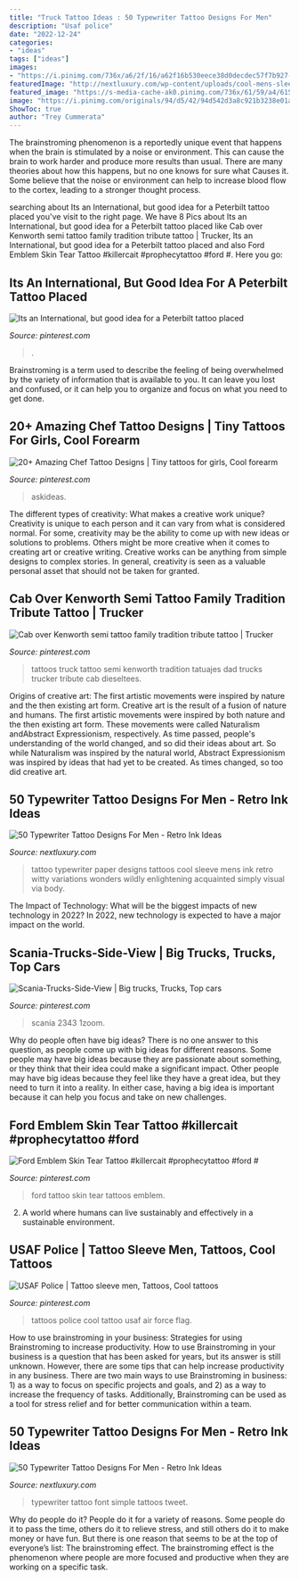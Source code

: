 ```yaml
---
title: "Truck Tattoo Ideas : 50 Typewriter Tattoo Designs For Men"
description: "Usaf police"
date: "2022-12-24"
categories:
- "ideas"
tags: ["ideas"]
images:
- "https://i.pinimg.com/736x/a6/2f/16/a62f16b530eece38d0decdec57f7b927--semi-trucks-denim.jpg"
featuredImage: "http://nextluxury.com/wp-content/uploads/cool-mens-sleeve-typewriter-tattoo-ideas-with-paper-airplane-design.jpg"
featured_image: "https://s-media-cache-ak0.pinimg.com/736x/61/59/a4/6159a481ce1c4a02b8f5d67f16b0dafc.jpg"
image: "https://i.pinimg.com/originals/94/d5/42/94d542d3a8c921b3238e01a5d352143d.jpg"
ShowToc: true
author: "Trey Cummerata"
---
```



The brainstroming phenomenon is a reportedly unique event that happens when the brain is stimulated by a noise or environment. This can cause the brain to work harder and produce more results than usual. There are many theories about how this happens, but no one knows for sure what Causes it. Some believe that the noise or environment can help to increase blood flow to the cortex, leading to a stronger thought process.

	

		
searching about Its an International, but good idea for a Peterbilt tattoo placed you've visit to the right page. We have 8 Pics about Its an International, but good idea for a Peterbilt tattoo placed like Cab over Kenworth semi tattoo family tradition tribute tattoo | Trucker, Its an International, but good idea for a Peterbilt tattoo placed and also Ford Emblem Skin Tear Tattoo #killercait #prophecytattoo #ford #. Here you go:
		
    
## Its An International, But Good Idea For A Peterbilt Tattoo Placed

<img loading=lazy src="https://s-media-cache-ak0.pinimg.com/736x/61/59/a4/6159a481ce1c4a02b8f5d67f16b0dafc.jpg" onerror="this.onerror=null;this.src='https://tse2.mm.bing.net/th?id=OIP.v57FtISoqIRa9zM7GLx30QHaFj&amp;pid=15.1';" alt="Its an International, but good idea for a Peterbilt tattoo placed">

_Source: pinterest.com_

>. 

	

Brainstroming is a term used to describe the feeling of being overwhelmed by the variety of information that is available to you. It can leave you lost and confused, or it can help you to organize and focus on what you need to get done.

    
## 20+ Amazing Chef Tattoo Designs | Tiny Tattoos For Girls, Cool Forearm

<img loading=lazy src="https://i.pinimg.com/originals/94/d5/42/94d542d3a8c921b3238e01a5d352143d.jpg" onerror="this.onerror=null;this.src='https://tse3.mm.bing.net/th?id=OIP._KChmxlePITR34gxJwRFPgHaJ4&amp;pid=15.1';" alt="20+ Amazing Chef Tattoo Designs | Tiny tattoos for girls, Cool forearm">

_Source: pinterest.com_

>askideas. 

	

The different types of creativity: What makes a creative work unique?
Creativity is unique to each person and it can vary from what is considered normal. For some, creativity may be the ability to come up with new ideas or solutions to problems. Others might be more creative when it comes to creating art or creative writing. Creative works can be anything from simple designs to complex stories. In general, creativity is seen as a valuable personal asset that should not be taken for granted.

    
## Cab Over Kenworth Semi Tattoo Family Tradition Tribute Tattoo | Trucker

<img loading=lazy src="https://i.pinimg.com/736x/a6/2f/16/a62f16b530eece38d0decdec57f7b927--semi-trucks-denim.jpg" onerror="this.onerror=null;this.src='https://tse3.mm.bing.net/th?id=OIP.2OJVrdDrrnG7EIZJeKGM7QHaLH&amp;pid=15.1';" alt="Cab over Kenworth semi tattoo family tradition tribute tattoo | Trucker">

_Source: pinterest.com_

>tattoos truck tattoo semi kenworth tradition tatuajes dad trucks trucker tribute cab dieseltees. 

	

Origins of creative art: The first artistic movements were inspired by nature and the then existing art form.
Creative art is the result of a fusion of nature and humans. The first artistic movements were inspired by both nature and the then existing art form. These movements were called Naturalism andAbstract Expressionism, respectively. As time passed, people's understanding of the world changed, and so did their ideas about art. So while Naturalism was inspired by the natural world, Abstract Expressionism was inspired by ideas that had yet to be created. As times changed, so too did creative art.

    
## 50 Typewriter Tattoo Designs For Men - Retro Ink Ideas

<img loading=lazy src="http://nextluxury.com/wp-content/uploads/cool-mens-sleeve-typewriter-tattoo-ideas-with-paper-airplane-design.jpg" onerror="this.onerror=null;this.src='https://tse3.mm.bing.net/th?id=OIP.vkbThxuF27DByf0A37PKNwHaJJ&amp;pid=15.1';" alt="50 Typewriter Tattoo Designs For Men - Retro Ink Ideas">

_Source: nextluxury.com_

>tattoo typewriter paper designs tattoos cool sleeve mens ink retro witty variations wonders wildly enlightening acquainted simply visual via body. 

	

The Impact of Technology: What will be the biggest impacts of new technology in 2022?
In 2022, new technology is expected to have a major impact on the world.

    
## Scania-Trucks-Side-View | Big Trucks, Trucks, Top Cars

<img loading=lazy src="https://i.pinimg.com/originals/b9/f3/dd/b9f3dd00a2c59e53018f73300256df64.jpg" onerror="this.onerror=null;this.src='https://tse1.mm.bing.net/th?id=OIP.7CKZEqfCBNwsKyG2CiAP4QHaEp&amp;pid=15.1';" alt="Scania-Trucks-Side-View | Big trucks, Trucks, Top cars">

_Source: pinterest.com_

>scania 2343 1zoom. 

	

Why do people often have big ideas?
There is no one answer to this question, as people come up with big ideas for different reasons. Some people may have big ideas because they are passionate about something, or they think that their idea could make a significant impact. Other people may have big ideas because they feel like they have a great idea, but they need to turn it into a reality. In either case, having a big idea is important because it can help you focus and take on new challenges.

    
## Ford Emblem Skin Tear Tattoo #killercait #prophecytattoo #ford #

<img loading=lazy src="https://i.pinimg.com/736x/c3/3b/ef/c33bef806d89bd0b690fca6f59bdfc10.jpg" onerror="this.onerror=null;this.src='https://tse2.mm.bing.net/th?id=OIP.R4_qwlHWFUxvMUJXsDShCwHaK9&amp;pid=15.1';" alt="Ford Emblem Skin Tear Tattoo #killercait #prophecytattoo #ford #">

_Source: pinterest.com_

>ford tattoo skin tear tattoos emblem. 

	

2. A world where humans can live sustainably and effectively in a sustainable environment. 

    
## USAF Police | Tattoo Sleeve Men, Tattoos, Cool Tattoos

<img loading=lazy src="https://i.pinimg.com/originals/f4/32/a0/f432a0190f994acc16b7d8a4322e609a.jpg" onerror="this.onerror=null;this.src='https://tse2.mm.bing.net/th?id=OIP.cvT7nYor3f8BsAn1jPAI3QHaNK&amp;pid=15.1';" alt="USAF Police | Tattoo sleeve men, Tattoos, Cool tattoos">

_Source: pinterest.com_

>tattoos police cool tattoo usaf air force flag. 

	

How to use brainstroming in your business: Strategies for using Brainstroming to increase productivity.
How to use Brainstroming in your business is a question that has been asked for years, but its answer is still unknown. However, there are some tips that can help increase productivity in any business. 
There are two main ways to use Brainstroming in business: 1) as a way to focus on specific projects and goals, and 2) as a way to increase the frequency of tasks. Additionally, Brainstroming can be used as a tool for stress relief and for better communication within a team.

    
## 50 Typewriter Tattoo Designs For Men - Retro Ink Ideas

<img loading=lazy src="http://nextluxury.com/wp-content/uploads/small-simple-guys-typewriter-font-tattoo-ideas.jpg" onerror="this.onerror=null;this.src='https://tse2.mm.bing.net/th?id=OIP.N5BAmMOKRZVBrQb9qBGK7wAAAA&amp;pid=15.1';" alt="50 Typewriter Tattoo Designs For Men - Retro Ink Ideas">

_Source: nextluxury.com_

>typewriter tattoo font simple tattoos tweet. 

	

Why do people do it?
People do it for a variety of reasons. Some people do it to pass the time, others do it to relieve stress, and still others do it to make money or have fun. But there is one reason that seems to be at the top of everyone’s list: The brainstroming effect. The brainstroming effect is the phenomenon where people are more focused and productive when they are working on a specific task.

